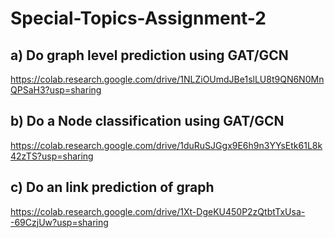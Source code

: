 # Special-Topics-Assignment-2

## a) Do graph level prediction using GAT/GCN
https://colab.research.google.com/drive/1NLZiOUmdJBe1slLU8t9QN6N0MnQPSaH3?usp=sharing

## b) Do a Node classification using GAT/GCN
https://colab.research.google.com/drive/1duRuSJGgx9E6h9n3YYsEtk61L8k42zTS?usp=sharing

## c) Do an link  prediction of graph
https://colab.research.google.com/drive/1Xt-DgeKU450P2zQtbtTxUsa--69CzjUw?usp=sharing
